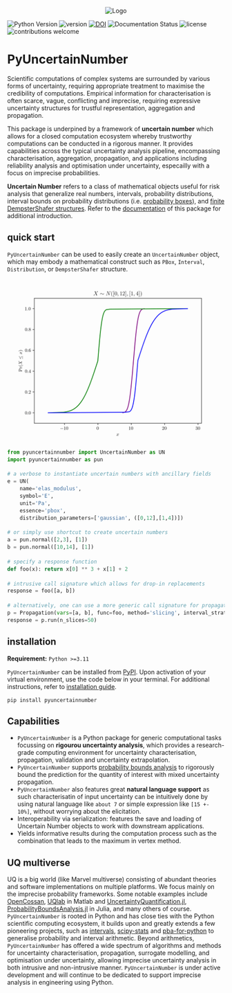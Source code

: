 <p align="center">
  <img src="./assets/UNlogo3.png" alt="Logo" width="200"/>
</p>

![Python Version](https://img.shields.io/badge/python-3.11%20%7C%203.12%20%7C%203.13-blue)
![version](https://img.shields.io/pypi/v/pyuncertainnumber)
[![DOI](https://zenodo.org/badge/DOI/10.5281/zenodo.15658422.svg)](https://doi.org/10.5281/zenodo.15658422)
![Documentation Status](https://readthedocs.org/projects/pyuncertainnumber/badge/?version=latest)
![license](https://img.shields.io/github/license/leslieDLcy/PyUncertainNumber)
![contributions welcome](https://img.shields.io/badge/contributions-welcome-brightgreen.svg?style=flat)


# PyUncertainNumber

<!-- some banners -->

<!-- <a target="_blank" href="https://cookiecutter-data-science.drivendata.org/">
    <img src="https://img.shields.io/badge/CCDS-Project%20template-328F97?logo=cookiecutter" />
</a> -->
Scientific computations of complex systems are surrounded by various forms of uncertainty,  requiring appropriate treatment to maximise the credibility of computations. Empirical information for characterisation is often scarce, vague, conflicting and imprecise, requiring expressive uncertainty structures for trustful representation, aggregation and propagation.

This package is underpined by a framework of **uncertain number** which allows for a closed computation ecosystem whereby trustworthy computations can be conducted in a rigorous manner. It provides capabilities across the typical uncertainty analysis pipeline, encompassing characterisation, aggregation, propagation, and applications including reliability analysis and optimisation under uncertainty, especailly with a focus on imprecise probabilities.

**Uncertain Number** refers to a class of mathematical objects useful for risk analysis that generalize real numbers, intervals, probability distributions, interval bounds on probability distributions (i.e. [probability boxes](https://en.wikipedia.org/wiki/Probability_box)), and [finite DempsterShafer structures](https://en.wikipedia.org/wiki/Dempster–Shafer_theory). Refer to the [documentation](https://pyuncertainnumber.readthedocs.io/en/latest/index.html) of this package for additional introduction.

## quick start

`PyUncertainNumber` can be used to easily create an `UncertainNumber` object, which may embody a mathematical construct such as `PBox`, `Interval`, `Distribution`, or `DempsterShafer` structure.

<!-- add some pbox plots herein -->
<img src="./assets/myAnimation.gif" alt="drapbox dynamic visualisationwing" width="500"/>

```python
from pyuncertainnumber import UncertainNumber as UN
import pyuncertainnumber as pun

# a verbose to instantiate uncertain numbers with ancillary fields
e = UN(
    name='elas_modulus', 
    symbol='E', 
    unit='Pa', 
    essence='pbox', 
    distribution_parameters=['gaussian', ([0,12],[1,4])])

# or simply use shortcut to create uncertain numbers
a = pun.normal([2,3], [1])
b = pun.normal([10,14], [1])

# specify a response function
def foo(x): return x[0] ** 3 + x[1] + 2

# intrusive call signature which allows for drop-in replacements
response = foo([a, b])

# alternatively, one can use a more generic call signature for propagation
p = Propagation(vars=[a, b], func=foo, method='slicing', interval_strategy='direct')
response = p.run(n_slices=50)
```



## installation

**Requirement:** `Python >=3.11`

`PyUncertainNumber` can be installed from [PyPI](https://pypi.org/project/pyuncertainnumber/). Upon activation of your virtual environment, use the code below in your terminal. For additional instructions, refer to [installation guide](https://pyuncertainnumber.readthedocs.io/en/latest/guides/installation.html).

```shell
pip install pyuncertainnumber
```

## Capabilities

- `PyUncertainNumber` is a Python package for generic computational tasks focussing on **rigourou uncertainty analysis**, which provides a research-grade computing environment for uncertainty characterisation, propagation, validation and uncertainty extrapolation.
- `PyUncertainNumber` supports [probability bounds analysis](https://en.wikipedia.org/wiki/Probability_bounds_analysis) to rigorously bound the prediction for the quantity of interest with mixed uncertainty propagation.
- `PyUncertainNumber` also features great **natural language support** as such characterisatin of input uncertainty can be intuitively done by using natural language like `about 7` or simple expression like `[15 +- 10%]`, without worrying about the elicitation.
- Interoperability via serialization: features the save and loading of Uncertain Number objects to work with downstream applications.
- Yields informative results during the computation process such as the combination that leads to the maximum in vertex method.

## UQ multiverse

UQ is a big world (like Marvel multiverse) consisting of abundant theories and software implementations on multiple platforms. We focus mainly on the imprecise probability frameworks. Some notable examples include [OpenCossan](https://github.com/cossan-working-group/OpenCossan), [UQlab](https://www.uqlab.com/) in Matlab and [UncertaintyQuantification.jl](https://github.com/FriesischScott/UncertaintyQuantification.jl), [ProbabilityBoundsAnalysis.jl](https://github.com/AnderGray/ProbabilityBoundsAnalysis.jl) in Julia, and many others of course. 
`PyUncertainNumber` is rooted in Python and has close ties with the Python scientific computing ecosystem, it builds upon and greatly extends a few pioneering projects, such as [intervals](https://github.com/marcodeangelis/intervals), [scipy-stats](https://docs.scipy.org/doc/scipy/tutorial/stats.html) and [pba-for-python](https://github.com/Institute-for-Risk-and-Uncertainty/pba-for-python) to generalise probability and interval arithmetic. Beyond arithmetics, `PyUncertainNumber` has offered a wide spectrum of algorithms and methods for uncertainty characterisation, propagation, surrogate modelling, and optimisation under uncertainty, allowing imprecise uncertainty analysis in both intrusive and non-intrusive manner. `PyUncertainNumber` is under active development and will continue to be dedicated to support imprecise analysis in engineering using Python.



<!-- ## Contributing

Interested in contributing? Check out the contributing guidelines. 
Please note that this project is released with a Code of Conduct. 
By contributing to this project, you agree to abide by its terms. -->

<!-- ## License

`PyUncertainNumber` was created by Yu Chen (Leslie). It is licensed under the terms
of the MIT license. -->
